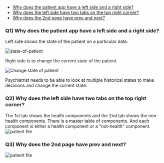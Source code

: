 * [Why does the patient app have a left side and a right side?](#why-does-the-patient-app-have-a-left-side-and-a-right-side)
* [Why does the left side have two tabs on the top right corner?](#why-does-the-left-side-have-two-tabs-on-the-top-right-corner)
* [Why does the 2nd page have prev and next?](#why-does-the-2nd-page-have-prev-and-next)

### Q1) Why does the patient app have a left side and a right side?

Left side shows the state of the patient on a particular date.

![state-of-patient](./docs/img/state-of-patient-on-a-specific-date.png)

 Right side is to change the current state of the patient.

![Change state of patient](./docs/img/change-state-of-the-patient.png)

Psychiatrist needs to be able to look at multiple historical states to make decisions and change the current state.

### Q2) Why does the left side have two tabs on the top right corner?
The 1st tab shows the health components and the 2nd tab shows the non-health components. There is a master table of components. And each component is either a health component or a "not-health" component.
![patient file](./docs/img/two-tabs-in-the-header.png)

### Q3) Why does the 2nd page have prev and next?

![patient file](./docs/img/page-in-2nd-layer.png)

